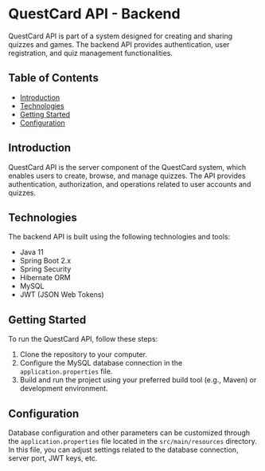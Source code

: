 # QuestCard API - Backend

QuestCard API is part of a system designed for creating and sharing quizzes and games. The backend API provides authentication, user registration, and quiz management functionalities.

## Table of Contents

- [Introduction](#introduction)
- [Technologies](#technologies)
- [Getting Started](#getting-started)
- [Configuration](#configuration)

## Introduction

QuestCard API is the server component of the QuestCard system, which enables users to create, browse, and manage quizzes. The API provides authentication, authorization, and operations related to user accounts and quizzes.

## Technologies

The backend API is built using the following technologies and tools:

- Java 11
- Spring Boot 2.x
- Spring Security
- Hibernate ORM
- MySQL
- JWT (JSON Web Tokens)

## Getting Started

To run the QuestCard API, follow these steps:

1. Clone the repository to your computer.
2. Configure the MySQL database connection in the `application.properties` file.
3. Build and run the project using your preferred build tool (e.g., Maven) or development environment.

## Configuration

Database configuration and other parameters can be customized through the `application.properties` file located in the `src/main/resources` directory. In this file, you can adjust settings related to the database connection, server port, JWT keys, etc.
